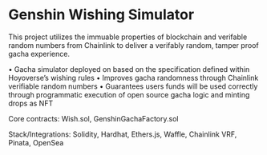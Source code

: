 # Genshin Wishing Simulator

This project utilizes the immuable properties of blockchain and verifable random numbers from Chainlink to deliver a verifably random, tamper proof gacha experience.

• Gacha simulator deployed on based on the specification defined within Hoyoverse’s wishing rules
• Improves gacha randomness through Chainlink verifiable random numbers
• Guarantees users funds will be used correctly through programmatic execution of open source gacha logic and
minting drops as NFT

Core contracts: Wish.sol, GenshinGachaFactory.sol

Stack/Integrations: Solidity, Hardhat, Ethers.js, Waffle, Chainlink VRF, Pinata, OpenSea 

```

